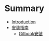# Summary

* [Introduction](README.md)
* [安装指南](howtouse/README.md)
    * [Gitbook安装](howtouse/gitbookinstall.md)

